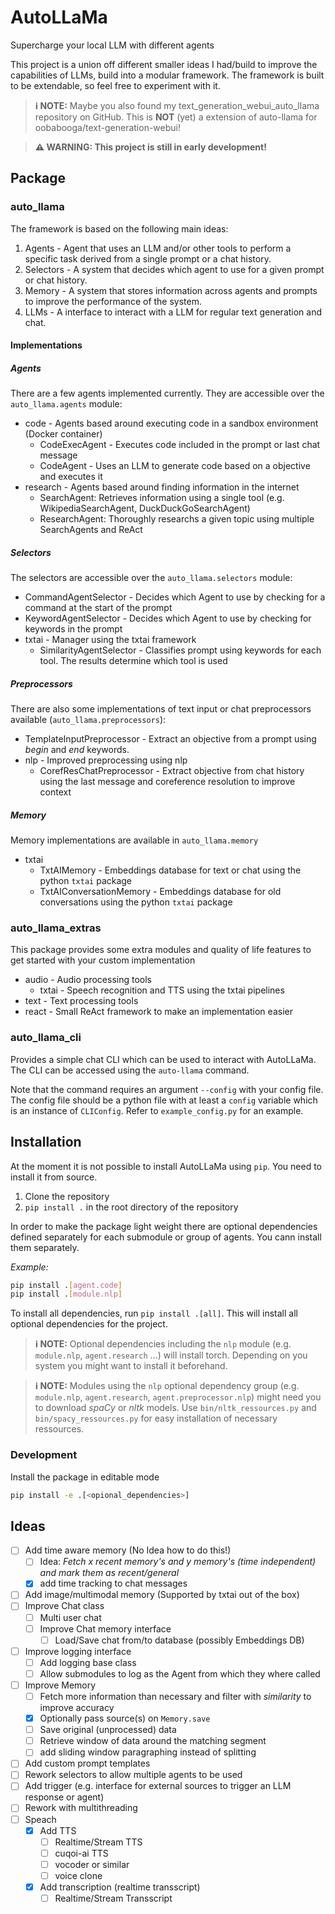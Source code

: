 # AutoLLaMa

Supercharge your local LLM with different agents

This project is a union off different smaller ideas I had/build to improve the capabilities of LLMs, build into a modular framework. The framework is built to be extendable, so feel free to experiment with it.

> **ℹ️ NOTE:** Maybe you also found my text_generation_webui_auto_llama repository on GitHub. This is **NOT** (yet) a extension of auto-llama for oobabooga/text-generation-webui!

> **⚠️ WARNING: This project is still in early development!**

## Package

### auto_llama

The framework is based on the following main ideas:

1. Agents - Agent that uses an LLM and/or other tools to perform a specific task derived from a single prompt or a chat history.
2. Selectors - A system that decides which agent to use for a given prompt or chat history.
3. Memory - A system that stores information across agents and prompts to improve the performance of the system.
4. LLMs - A interface to interact with a LLM for regular text generation and chat.

#### Implementations

##### Agents

There are a few agents implemented currently. They are accessible over the `auto_llama.agents` module:

- code - Agents based around executing code in a sandbox environment (Docker container)
  - CodeExecAgent - Executes code included in the prompt or last chat message
  - CodeAgent - Uses an LLM to generate code based on a objective and executes it
- research - Agents based around finding information in the internet
  - SearchAgent: Retrieves information using a single tool (e.g. WikipediaSearchAgent, DuckDuckGoSearchAgent)
  - ResearchAgent: Thoroughly researchs a given topic using multiple SearchAgents and ReAct

##### Selectors

The selectors are accessible over the `auto_llama.selectors` module:

- CommandAgentSelector - Decides which Agent to use by checking for a command at the start of the prompt
- KeywordAgentSelector - Decides which Agent to use by checking for keywords in the prompt
- txtai - Manager using the txtai framework
  - SimilarityAgentSelector - Classifies prompt using keywords for each tool. The results determine which tool is used

##### Preprocessors

There are also some implementations of text input or chat preprocessors available (`auto_llama.preprocessors`):

- TemplateInputPreprocessor - Extract an objective from a prompt using _begin_ and _end_ keywords.
- nlp - Improved preprocessing using nlp
  - CorefResChatPreprocessor - Extract objective from chat history using the last message and coreference resolution to improve context

##### Memory

Memory implementations are available in `auto_llama.memory`

- txtai
  - TxtAIMemory - Embeddings database for text or chat using the python `txtai` package
  - TxtAIConversationMemory - Embeddings database for old conversations using the python `txtai` package

### auto_llama_extras

This package provides some extra modules and quality of life features to get started with your custom implementation

- audio - Audio processing tools
  - txtai - Speech recognition and TTS using the txtai pipelines
- text - Text processing tools
- react - Small ReAct framework to make an implementation easier

### auto_llama_cli

Provides a simple chat CLI which can be used to interact with AutoLLaMa. The CLI can be accessed using the `auto-llama` command.

Note that the command requires an argument `--config` with your config file. The config file should be a python file with at least a `config` variable which is an instance of `CLIConfig`. Refer to `example_config.py` for an example.

## Installation

At the moment it is not possible to install AutoLLaMa using `pip`. You need to install it from source.

1. Clone the repository
2. `pip install .` in the root directory of the repository

In order to make the package light weight there are optional dependencies defined separately for each submodule or group of agents. You cann install them separately.

_Example:_

```bash
pip install .[agent.code]
pip install .[module.nlp]
```

To install all dependencies, run `pip install .[all]`. This will install all optional dependencies for the project.

> **ℹ️ NOTE:** Optional dependencies including the `nlp` module (e.g. `module.nlp`, `agent.research` ...) will install torch. Depending on you system you might want to install it beforehand.

> **ℹ️ NOTE:** Modules using the `nlp` optional dependency group (e.g. `module.nlp`, `agent.research`, `agent.preprocessor.nlp`) might need you to download _spaCy_ or _nltk_ models. Use `bin/nltk_ressources.py` and `bin/spacy_ressources.py` for easy installation of necessary ressources.

### Development

Install the package in editable mode

```bash
pip install -e .[<opional_dependencies>]
```

## Ideas

- [ ] Add time aware memory (No Idea how to do this!)
  - [ ] Idea: _Fetch x recent memory's and y memory's (time independent) and mark them as recent/general_
  - [x] add time tracking to chat messages
- [ ] Add image/multimodal memory (Supported by txtai out of the box)
- [ ] Improve Chat class
  - [ ] Multi user chat
  - [ ] Improve Chat memory interface
    - [ ] Load/Save chat from/to database (possibly Embeddings DB)
- [ ] Improve logging interface
  - [ ] Add logging base class
  - [ ] Allow submodules to log as the Agent from which they where called
- [ ] Improve Memory
  - [ ] Fetch more information than necessary and filter with _similarity_ to improve accuracy
  - [x] Optionally pass source(s) on `Memory.save`
  - [ ] Save original (unprocessed) data
  - [ ] Retrieve window of data around the matching segment
  - [ ] add sliding window paragraphing instead of splitting
- [ ] Add custom prompt templates
- [ ] Rework selectors to allow multiple agents to be used
- [ ] Add trigger (e.g. interface for external sources to trigger an LLM response or agent)
- [ ] Rework with multithreading
- [ ] Speach
  - [x] Add TTS
    - [ ] Realtime/Stream TTS
    - [ ] cuqoi-ai TTS
    - [ ] vocoder or similar
    - [ ] voice clone
  - [x] Add transcription (realtime transscript)
    - [ ] Realtime/Stream Transscript
